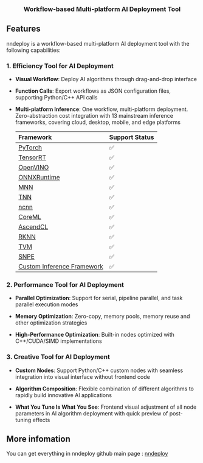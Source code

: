 
<h3 align="center">
Workflow-based Multi-platform AI Deployment Tool
</h3>

## Features

nndeploy is a workflow-based multi-platform AI deployment tool with the following capabilities:

### 1. Efficiency Tool for AI Deployment

- **Visual Workflow**: Deploy AI algorithms through drag-and-drop interface

- **Function Calls**: Export workflows as JSON configuration files, supporting Python/C++ API calls

- **Multi-platform Inference**: One workflow, multi-platform deployment. Zero-abstraction cost integration with 13 mainstream inference frameworks, covering cloud, desktop, mobile, and edge platforms

  | Framework | Support Status |
  | :------- | :------ |
  | [PyTorch](https://pytorch.org/) | ✅ |
  | [TensorRT](https://github.com/NVIDIA/TensorRT) | ✅ |
  | [OpenVINO](https://github.com/openvinotoolkit/openvino) | ✅ |
  | [ONNXRuntime](https://github.com/microsoft/onnxruntime) | ✅ |
  | [MNN](https://github.com/alibaba/MNN) | ✅ |
  | [TNN](https://github.com/Tencent/TNN) | ✅ |
  | [ncnn](https://github.com/Tencent/ncnn) | ✅ |
  | [CoreML](https://github.com/apple/coremltools) | ✅ |
  | [AscendCL](https://www.hiascend.com/zh/) | ✅ |
  | [RKNN](https://www.rock-chips.com/a/cn/downloadcenter/BriefDatasheet/index.html) | ✅ |
  | [TVM](https://github.com/apache/tvm) | ✅ |
  | [SNPE](https://developer.qualcomm.com/software/qualcomm-neural-processing-sdk) | ✅ |
  | [Custom Inference Framework](docs/zh_cn/inference/README_INFERENCE.md) | ✅ |

### 2. Performance Tool for AI Deployment

- **Parallel Optimization**: Support for serial, pipeline parallel, and task parallel execution modes

- **Memory Optimization**: Zero-copy, memory pools, memory reuse and other optimization strategies
  
- **High-Performance Optimization**: Built-in nodes optimized with C++/CUDA/SIMD implementations

### 3. Creative Tool for AI Deployment

- **Custom Nodes**: Support Python/C++ custom nodes with seamless integration into visual interface without frontend code

- **Algorithm Composition**: Flexible combination of different algorithms to rapidly build innovative AI applications

- **What You Tune Is What You See**: Frontend visual adjustment of all node parameters in AI algorithm deployment with quick preview of post-tuning effects

## More infomation
You can get everything in nndeploy github main page : [nndeploy](https://github.com/nndeploy/nndeploy)
